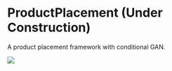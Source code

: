 # ProductPlacement  (Under Construction)
A product placement framework with conditional GAN.

![](https://github.com/happyyuwei/ProductPlacement/blob/master/images/1.JPG)
